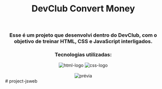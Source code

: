 <div align="center">
<h1>DevClub Convert Money</h1>
<br>
<h3>Esse é um projeto que desenvolvi dentro do DevClub, com o objetivo de treinar HTML, CSS e JavaScript interligados.
<br>
<h3><p>Tecnologias utilizadas:</p></h3> <img src="https://img.shields.io/badge/HTML5-E34F26?style=for-the-badge&logo=html5&logoColor=white" alt=html-logo /> <img src="https://img.shields.io/badge/CSS-239120?&style=for-the-badge&logo=css3&logoColor=white" alt=css-logo />
<br>
<br>
<img src="https://github.com/dusorensen/project-jsweb/blob/master/assets/preview%20conversor.png?raw=true" alt="prévia" />
</div>
# project-jsweb

